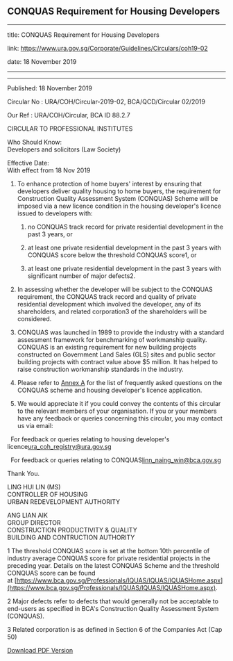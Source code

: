 ## CONQUAS Requirement for Housing Developers
---
title: CONQUAS Requirement for Housing Developers

link: https://www.ura.gov.sg/Corporate/Guidelines/Circulars/coh19-02

date: 18 November 2019

---

------------------------------------------

Published: 18 November 2019

Circular No : URA/COH/Circular-2019-02, BCA/QCD/Circular 02/2019

Our Ref : URA/COH/Circular, BCA ID 88.2.7

  

CIRCULAR TO PROFESSIONAL INSTITUTES

  

Who Should Know:  
Developers and solicitors (Law Society)

  

Effective Date:  
With effect from 18 Nov 2019

  

1.  To enhance protection of home buyers' interest by ensuring that developers deliver quality housing to home buyers, the requirement for Construction Quality Assessment System (CONQUAS) Scheme will be imposed via a new licence condition in the housing developer's licence issued to developers with:  
      
    1.  no CONQUAS track record for private residential development in the past 3 years, or
      
    2.  at least one private residential development in the past 3 years with CONQUAS score below the threshold CONQUAS score1, or
      
    3.  at least one private residential development in the past 3 years with significant number of major defects2.
2.  In assessing whether the developer will be subject to the CONQUAS requirement, the CONQUAS track record and quality of private residential development which involved the developer, any of its shareholders, and related corporation3 of the shareholders will be considered.
  
3.  CONQUAS was launched in 1989 to provide the industry with a standard assessment framework for benchmarking of workmanship quality. CONQUAS is an existing requirement for new building projects constructed on Government Land Sales (GLS) sites and public sector building projects with contract value above $5 million. It has helped to raise construction workmanship standards in the industry.
  
4.  Please refer to [Annex A](https://www.ura.gov.sg/-/media/Corporate/Guidelines/Development-control/Circulars/2019/Nov/coh19-02/coh19-02-Annex-A.pdf) for the list of frequently asked questions on the CONQUAS scheme and housing developer's licence application.
  
5.  We would appreciate it if you could convey the contents of this circular to the relevant members of your organisation. If you or your members have any feedback or queries concerning this circular, you may contact us via email:

  For feedback or queries relating to housing developer's licence[ura\_coh\_registry@ura.gov.sg](https://www.ura.gov.sgmailto:ura_coh_registry@ura.gov.sg)

  For feedback or queries relating to CONQUAS[linn\_naing\_win@bca.gov.sg](https://www.ura.gov.sgmailto:linn_naing_win@bca.gov.sg)

Thank You.  
  
LING HUI LIN (MS)  
CONTROLLER OF HOUSING  
URBAN REDEVELOPMENT AUTHORITY  
  
  
ANG LIAN AIK  
GROUP DIRECTOR  
CONSTRUCTION PRODUCTIVITY & QUALITY  
BUILDING AND CONTRUCTION AUTHORITY



1 The threshold CONQUAS score is set at the bottom 10th percentile of industry average CONQUAS score for private residential projects in the preceding year. Details on the latest CONQUAS Scheme and the threshold CONQUAS score can be found at [https://www.bca.gov.sg/Professionals/IQUAS/IQUAS/IQUASHome.aspx](https://www.bca.gov.sg/Professionals/IQUAS/IQUAS/IQUASHome.aspx).

2 Major defects refer to defects that would generally not be acceptable to end-users as specified in BCA's Construction Quality Assessment System (CONQUAS).

3 Related corporation is as defined in Section 6 of the Companies Act (Cap 50)

[Download PDF Version](https://www.ura.gov.sg/services/download_file.aspx?f={5E17CAEE-4B86-49E5-B885-C493ECEF33BA})